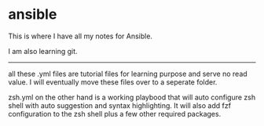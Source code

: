 # ansible

This is where I have all my notes for Ansible.

I am also learning git.

____________________________________________


all these .yml files are tutorial files for learning purpose and serve no read value. I will eventually move these files over to a seperate folder.

zsh.yml on the other hand is a working playbood that will auto configure zsh shell with auto suggestion and syntax highlighting. It will also add fzf configuration to the zsh shell plus a few other required packages.



